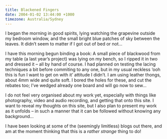 ```yaml
---
title: Blackened Fingers
date: 2004-01-02 13:44:00 +1000
timezone: Australia/Sydney
---
```


I began the morning in good spirits, lying watching the grapevine outside my bedroom window, and the small bright blue patches of sky between the leaves. It didn’t seem to matter if I got out of bed or not…

I have this morning begun binding a book: A small piece of blackwood from my table (a last year’s project) was lying on my bench, so I ripped it in two and dressed it – all by hand of course. I had planned on testing the lacing techniques a bit before commiting to any one, but in my usual reckless ‘ooh this is fun I want to get on with it’ attitude I didn’t. I am using leather thongs, about 4mm wide and quite soft. I bored the holes for these, and cut the rebates too; I’ve wedged already one board and will go now to sew…

I do not feel very organised about my work yet, especially with things like photography, video and audio recording, and getting that onto this site. I want to reveal my thoughts on this site, but I also plan to present my work as it unfolds – in such a manner that it can be followed without knowing any background… 

I have been looking at some of the (seemingly limitless) blogs out there, and am at the moment thinking that this is a _rather strange_ thing to do!
